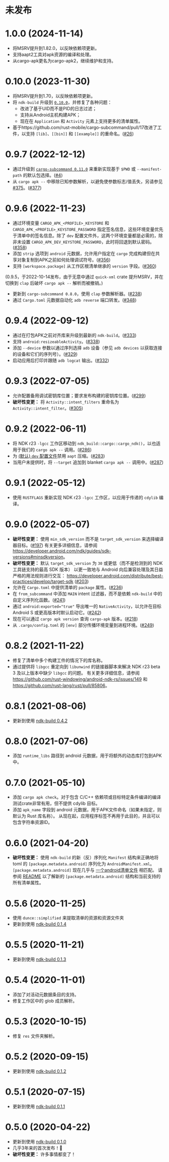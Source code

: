 # 未发布

# 1.0.0 (2024-11-14)

- 将MSRV提升到1.82.0，以反映依赖项更新。
- 支持aapt2工具对apk资源的编译和处理。
- 从cargo-apk更名为cargo-apk2，继续维护和支持。

# 0.10.0 (2023-11-30)

- 将MSRV提升到1.70，以反映依赖项更新。
- 将 `ndk-build` 升级到 [`0.10.0`](https://github.com/rust-mobile/cargo-apk/releases/tag/ndk-build-0.10.0)，并修复了各种问题：
  - 改进了基于UID而不是PID的日志过滤；
  - 支持从Android主机构建APK；
  - 现在在 `Application` 和 `Activity` 元素上支持更多的清单属性。
- 基于https://github.com/rust-mobile/cargo-subcommand/pull/17改进了工件，以支持 `[lib]`、`[[bin]]` 和 `[[example]]` 的重命名。([#26](https://github.com/rust-mobile/cargo-apk/pull/26))

# 0.9.7 (2022-12-12)

- 通过升级到 [`cargo-subcommand 0.11.0`](https://github.com/rust-mobile/cargo-subcommand/releases/tag/0.11.0) 来重新实现基于 `$PWD` 或 `--manifest-path` 的默认包选择。([#4](https://github.com/rust-mobile/cargo-apk/pull/4))
- 从 `cargo apk --` 中移除已知参数解析，以避免使参数标志/值丢失，另请参见 [#375](https://github.com/rust-windowing/android-ndk-rs/issues/375)。([#377](https://github.com/rust-windowing/android-ndk-rs/pull/377))

# 0.9.6 (2022-11-23)

- 通过环境变量 `CARGO_APK_<PROFILE>_KEYSTORE` 和 `CARGO_APK_<PROFILE>_KEYSTORE_PASSWORD` 指定签名信息，这些环境变量优先于清单中的签名信息。除了 `dev` 配置文件外，这两个环境变量都是必需的，除非未设置 `CARGO_APK_DEV_KEYSTORE_PASSWORD`，此时将回退到默认密码。([#358](https://github.com/rust-windowing/android-ndk-rs/pull/358))
- 添加 `strip` 选项到 `android` 元数据，允许用户指定在 `cargo` 完成构建但在共享对象复制到APK之前如何处理调试符号。([#356](https://github.com/rust-windowing/android-ndk-rs/pull/356))
- 支持 `[workspace.package]` 从工作区根清单继承的 `version` 字段。([#360](https://github.com/rust-windowing/android-ndk-rs/pull/360))

(0.9.5，于2022-10-14发布，由于无意中通过 `quick-xml` crate 提升MSRV，并在切换到 `clap` 后破坏 `cargo apk --` 解析而被撤销。)

- 更新到 `cargo-subcommand 0.8.0`，使用 `clap` 参数解析器。([#238](https://github.com/rust-windowing/android-ndk-rs/pull/238))
- 通过 `Cargo.toml` 元数据自动化 `adb reverse` 端口转发。([#348](https://github.com/rust-windowing/android-ndk-rs/pull/348))

# 0.9.4 (2022-09-12)

- 通过在打包APK之前对齐库来升级到最新的 `ndk-build`。([#333](https://github.com/rust-windowing/android-ndk-rs/pull/333))
- 支持 `android:resizeableActivity`。([#338](https://github.com/rust-windowing/android-ndk-rs/pull/338))
- 添加 `--device` 参数以通过序列选择 `adb` 设备（参见 `adb devices` 以获取连接的设备和它们的序列号）。([#329](https://github.com/rust-windowing/android-ndk-rs/pull/329))
- 启动应用后打印并跟随 `adb logcat` 输出。([#332](https://github.com/rust-windowing/android-ndk-rs/pull/332))

# 0.9.3 (2022-07-05)

- 允许配置备用调试密钥库位置；要求发布构建的密钥库位置。([#299](https://github.com/rust-windowing/android-ndk-rs/pull/299))
- **破坏性变更：** 将 `Activity::intent_filters` 重命名为 `Activity::intent_filter`。([#305](https://github.com/rust-windowing/android-ndk-rs/pull/305))

# 0.9.2 (2022-06-11)

- 将 NDK r23 `-lgcc` 工作区移动到 `ndk_build::cargo::cargo_ndk()`，以也适用于我们的 `cargo apk --` 调用。([#286](https://github.com/rust-windowing/android-ndk-rs/pull/286))
- 为 [(默认) `dev` 配置文件](https://doc.rust-lang.org/cargo/reference/profiles.html)禁用 `aapt` 压缩。([#283](https://github.com/rust-windowing/android-ndk-rs/pull/283))
- 当用户未提供时，将 `--target` 追加到 blanket `cargo apk --` 调用中。([#287](https://github.com/rust-windowing/android-ndk-rs/pull/287))

# 0.9.1 (2022-05-12)

- 使用 `RUSTFLAGS` 重新实现 NDK r23 `-lgcc` 工作区，以应用于传递的 `cdylib` 编译。

# 0.9.0 (2022-05-07)

- **破坏性变更：** 使用 `min_sdk_version` 而不是 `target_sdk_version` 来选择编译器目标。([#197](https://github.com/rust-windowing/android-ndk-rs/pull/197))
  有关更多详细信息，请参阅 <https://developer.android.com/ndk/guides/sdk-versions#minsdkversion>。
- **破坏性变更：** 默认 `target_sdk_version` 为 `30` 或更低（而不是检测到的 NDK 工具链支持的最高 SDK 版本）
  以更一致地与 Android 向后兼容处理及其日益严格的用法规则进行交互：
  <https://developer.android.com/distribute/best-practices/develop/target-sdk>
  ([#203](https://github.com/rust-windowing/android-ndk-rs/pull/203))
- 允许在 `Cargo.toml` 中提供清单的 `package` 属性。([#236](https://github.com/rust-windowing/android-ndk-rs/pull/236))
- 在 `from_subcommand` 中添加 `MAIN` intent 过滤器，而不是依赖 `ndk-build` 中的自定义序列化函数。([#241](https://github.com/rust-windowing/android-ndk-rs/pull/241))
- 通过 `android:exported="true"` 导出唯一的 `NativeActivity`，以允许在目标 Android S 或更高版本时默认启动它。([#242](https://github.com/rust-windowing/android-ndk-rs/pull/242))
- 现在可以通过 `cargo apk version` 查询 `cargo-apk` 版本。([#218](https://github.com/rust-windowing/android-ndk-rs/pull/218))
- 从 `.cargo/config.toml` 的 `[env]` 部分传播环境变量到进程环境。([#249](https://github.com/rust-windowing/android-ndk-rs/pull/249))

# 0.8.2 (2021-11-22)

- 修复了清单中多个构建工件的情况下的库名称。
- 通过提供将 `libgcc` 重定向到 `libunwind` 的链接器脚本来解决 NDK r23 beta 3 及以上版本中缺少 `libgcc` 的问题。
  有关更多详细信息，请参阅 <https://github.com/rust-windowing/android-ndk-rs/issues/149> 和 <https://github.com/rust-lang/rust/pull/85806>。

# 0.8.1 (2021-08-06)

- 更新到使用 [ndk-build 0.4.2](../ndk-build2/CHANGELOG.md#042-2021-08-06)

# 0.8.0 (2021-07-06)

- 添加 `runtime_libs` 路径到 android 元数据，用于将额外的动态库打包到APK中。

# 0.7.0 (2021-05-10)

- 添加 `cargo apk check`。对于包含 C/C++ 依赖项或目标特定条件编译的编译测试crate非常有用，但不提供 cdylib 目标。
- 添加 `apk_name` 字段到 android 元数据，用于APK文件命名（如果未指定，则默认为 Rust 库名称）。
  从现在起，应用程序标签不再用于此目的，并且可以包含字符串资源ID。

# 0.6.0 (2021-04-20)

- **破坏性变更：** 使用 `ndk-build` 的新（反）序列化 `Manifest` 结构来正确地将 toml 的 `[package.metadata.android]` 序列化为 `AndroidManifest.xml`。
  `[package.metadata.android]` 现在几乎与 [一个android清单文件](https://developer.android.com/guide/topics/manifest/manifest-element) 相匹配。
  请参阅 [README](README.md) 以了解新的 `[package.metadata.android]` 结构和当前支持的所有清单属性。

# 0.5.6 (2020-11-25)

- 使用 `dunce::simplified` 来提取清单的资源和资源文件夹
- 更新到使用 [ndk-build 0.1.4](../ndk-build2/CHANGELOG.md#014-2020-11-25)

# 0.5.5 (2020-11-21)

- 更新到使用 [ndk-build 0.1.3](../ndk-build2/CHANGELOG.md#013-2020-11-21)

# 0.5.4 (2020-11-01)

- 添加了对活动元数据条目的支持。
- 修复工作区中的 glob 成员解析。

# 0.5.3 (2020-10-15)

- 修复 `res` 文件夹解析。

# 0.5.2 (2020-09-15)

- 更新到使用 [ndk-build 0.1.2](../ndk-build2/CHANGELOG.md#012-2020-09-15)

# 0.5.1 (2020-07-15)

- 更新到使用 [ndk-build 0.1.1](../ndk-build2/CHANGELOG.md#011-2020-07-15)

# 0.5.0 (2020-04-22)

- 更新到使用 [ndk-build 0.1.0](../ndk-build2/CHANGELOG.md#010-2020-04-22)
- 几乎3年来的首次发布！🎉
- **破坏性变更：** 许多事情都变了！
